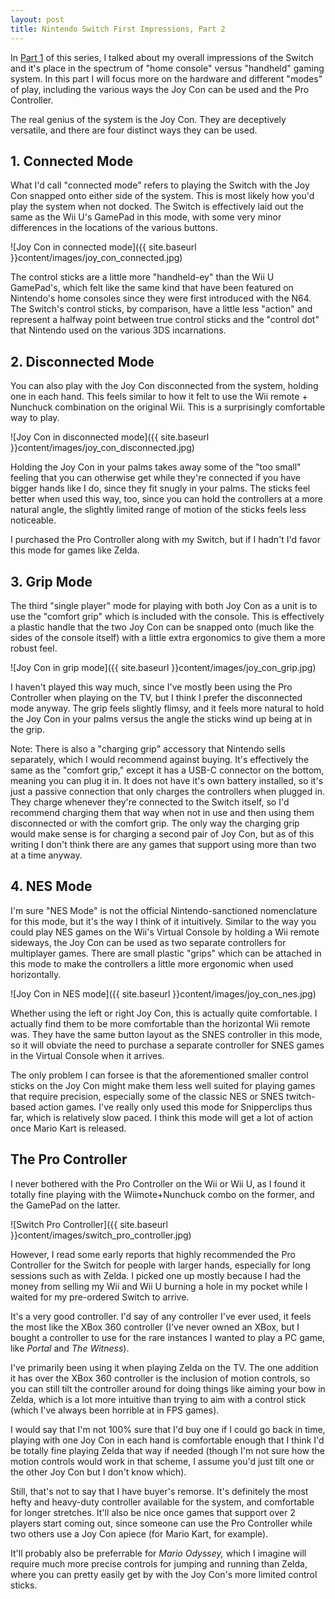 ```yaml
---
layout: post
title: Nintendo Switch First Impressions, Part 2
---
```


In [Part 1](http://www.bradwestness.com/2017/03/20/nintendo-switch-first-impressions-part-1) of this series, I talked about my overall impressions of the Switch and it's
place in the spectrum of "home console" versus "handheld" gaming system. In this
part I will focus more on the hardware and different "modes" of play, including
the various ways the Joy Con can be used and the Pro Controller.

The real genius of the system is the Joy Con. They are deceptively versatile, and there are four distinct ways they can be used.

## 1. Connected Mode

What I'd call "connected mode" refers to playing the Switch with the Joy Con snapped onto
either side of the system. This is most likely how you'd play the system when not docked. The
Switch is effectively laid out the same as the Wii U's GamePad in this mode, with some very minor differences in the locations of the various buttons.

![Joy Con in connected mode]({{ site.baseurl }}content/images/joy_con_connected.jpg)

The control sticks are a little more "handheld-ey" than the Wii U GamePad's, which felt
like the same kind that have been featured on Nintendo's home consoles since they were
first introduced with the N64. The Switch's control sticks, by comparison, have a little
less "action" and represent a halfway point between true control sticks and the "control dot"
that Nintendo used on the various 3DS incarnations.

## 2. Disconnected Mode

You can also play with the Joy Con disconnected from the system, holding one in each hand. This feels similar to how it felt to use the Wii remote + Nunchuck combination on the
original Wii. This is a surprisingly comfortable way to play. 

![Joy Con in disconnected mode]({{ site.baseurl }}content/images/joy_con_disconnected.jpg)

Holding the Joy Con in your palms takes away some of the "too small" feeling that you can otherwise get while they're connected if you have bigger hands like I do, since they fit snugly in your palms. The sticks feel better when used this way, too, since you can hold the controllers at a more natural angle, the slightly limited range of motion of the sticks feels less noticeable.

I purchased the Pro Controller along with my Switch, but if I hadn't I'd favor this
mode for games like Zelda.

## 3. Grip Mode

The third "single player" mode for playing with both Joy Con as a unit is to use the "comfort grip" which is included with the console. This is effectively a plastic handle
that the two Joy Con can be snapped onto (much like the sides of the console itself) with
a little extra ergonomics to give them a more robust feel.

![Joy Con in grip mode]({{ site.baseurl }}content/images/joy_con_grip.jpg)

I haven't played this way much, since I've mostly been using the Pro Controller when playing on the TV, but I think I prefer the disconnected mode anyway. The grip feels slightly flimsy, and it feels more natural to hold the Joy Con in your palms versus the angle the sticks wind up being at in the grip.

Note: There is also a "charging grip" accessory that Nintendo sells separately, which I would
recommend against buying. It's effectively the same as the "comfort grip," except it has a USB-C connector on the bottom, meaning you can plug it in. It does not have it's own battery
installed, so it's just a passive connection that only charges the controllers when plugged in. They charge whenever they're connected to the Switch itself, so I'd recommend charging them that way when not in use and then using them disconnected or with the comfort grip. The
only way the charging grip would make sense is for charging a second pair of Joy Con, but
as of this writing I don't think there are any games that support using more than two at a time anyway.

## 4. NES Mode

I'm sure "NES Mode" is not the official Nintendo-sanctioned nomenclature for this mode, but
it's the way I think of it intuitively. Similar to the way you could play NES games on the
Wii's Virtual Console by holding a Wii remote sideways, the Joy Con can be used as two
separate controllers for multiplayer games. There are small plastic "grips" which can be
attached in this mode to make the controllers a little more ergonomic when used horizontally.

![Joy Con in NES mode]({{ site.baseurl }}content/images/joy_con_nes.jpg)

Whether using the left or right Joy Con, this is actually quite comfortable. I actually find
them to be more comfortable than the horizontal Wii remote was. They have the same
button layout as the SNES controller in this mode, so it will obviate the need to purchase
a separate controller for SNES games in the Virtual Console when it arrives.

The only problem I can forsee is that the aforementioned smaller control sticks on
the Joy Con might make them less well suited for playing games that require precision,
especially some of the classic NES or SNES twitch-based action games. I've really only used
this mode for Snipperclips thus far, which is relatively slow paced. I think this mode
will get a lot of action once Mario Kart is released.

## The Pro Controller

I never bothered with the Pro Controller on the Wii or Wii U, as I found it totally fine playing with the Wiimote+Nunchuck combo on the former, and the GamePad on the latter. 

![Switch Pro Controller]({{ site.baseurl }}content/images/switch_pro_controller.jpg)

However, I read some early reports that highly recommended the Pro Controller for the Switch
for people with larger hands, especially for long sessions such as with Zelda. I picked one
up mostly because I had the money from selling my Wii and Wii U burning a hole in my pocket
while I waited for my pre-ordered Switch to arrive.

It's a very good controller. I'd say of any controller I've ever used, it feels the most like
the XBox 360 controller (I've never owned an XBox, but I bought a controller to use for
the rare instances I wanted to play a PC game, like *Portal* and *The Witness*). 

I've primarily been using it when playing Zelda on the TV. The one addition it has over the
XBox 360 controller is the inclusion of motion controls, so you can still tilt the controller
around for doing things like aiming your bow in Zelda, which is a lot more intuitive than
trying to aim with a control stick (which I've always been horrible at in FPS games).

I would say that I'm not 100% sure that I'd buy one if I could go back in time, playing with
one Joy Con in each hand is comfortable enough that I think I'd be totally fine playing Zelda
that way if needed (though I'm not sure how the motion controls would work in that scheme,
I assume you'd just tilt one or the other Joy Con but I don't know which).

Still, that's not to say that I have buyer's remorse. It's definitely the most hefty and heavy-duty controller available for the system, and comfortable for longer stretches. It'll also be nice once games that support over 2 players start coming out, since someone can use
the Pro Controller while two others use a Joy Con apiece (for Mario Kart, for example).

It'll probably also be preferrable for *Mario Odyssey,* which I imagine will require much more
precise controls for jumping and running than Zelda, where you can pretty easily get by with
the Joy Con's more limited control sticks.